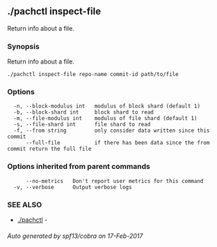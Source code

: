 ## ./pachctl inspect-file

Return info about a file.

### Synopsis


Return info about a file.

```
./pachctl inspect-file repo-name commit-id path/to/file
```

### Options

```
  -n, --block-modulus int   modulus of block shard (default 1)
  -b, --block-shard int     block shard to read
  -m, --file-modulus int    modulus of file shard (default 1)
  -s, --file-shard int      file shard to read
  -f, --from string         only consider data written since this commit
      --full-file           if there has been data since the from commit return the full file
```

### Options inherited from parent commands

```
      --no-metrics   Don't report user metrics for this command
  -v, --verbose      Output verbose logs
```

### SEE ALSO
* [./pachctl](./pachctl.md)	 - 

###### Auto generated by spf13/cobra on 17-Feb-2017
